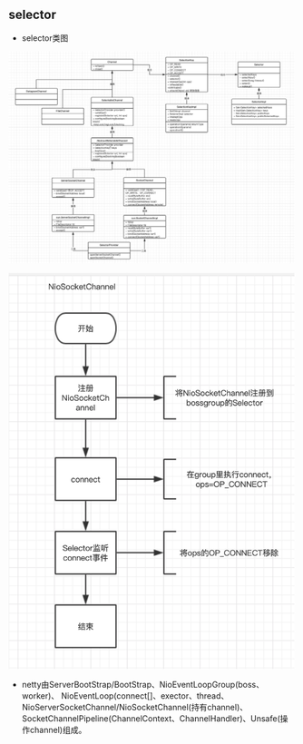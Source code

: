 ## selector
* selector类图

![selector类图](image/io/selector_uml.png)


![NioSocketChannel流程图](image/io/NioSocketChannel.png)

- netty由ServerBootStrap/BootStrap、NioEventLoopGroup(boss、worker)、
NioEventLoop(connect[]、exector、thread、NioServerSocketChannel/NioSocketChannel(持有channel)、
SocketChannelPipeline(ChannelContext、ChannelHandler)、Unsafe(操作channel)组成。